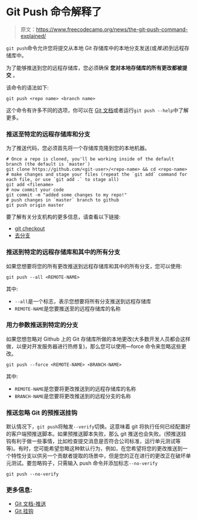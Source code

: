 # Git Push 命令解释了

> 原文：<https://www.freecodecamp.org/news/the-git-push-command-explained/>

`git push`命令允许您将提交从本地 Git 存储库中的本地分支发送(或*推送*)到远程存储库中。

为了能够推送到您的远程存储库，您必须确保 ****您对本地存储库的所有更改都被提交**** 。

该命令的语法如下:

```
git push <repo name> <branch name>
```

这个命令有许多不同的选项，你可以在 [Git 文档](https://git-scm.com/docs/git-push#_options_a_id_options_a)或者运行`git push --help`中了解更多。

### **推送至特定的远程存储库和分支**

为了推送代码，您必须首先将一个存储库克隆到您的本地机器。

```
# Once a repo is cloned, you'll be working inside of the default branch (the default is `master`)
git clone https://github.com/<git-user>/<repo-name> && cd <repo-name>
# make changes and stage your files (repeat the `git add` command for each file, or use `git add .` to stage all)
git add <filename>
# now commit your code
git commit -m "added some changes to my repo!"
# push changes in `master` branch to github
git push origin master
```

要了解有关分支机构的更多信息，请查看以下链接:

*   [git checkout](https://github.com/renington/guides/blob/master/src/pages/git/git-checkout/index.md)
*   [去分支](https://github.com/renington/guides/blob/master/src/pages/git/git-branch/index.md)

### **推送到特定的远程存储库和其中的所有分支**

如果您想要将您的所有更改推送到远程存储库和其中的所有分支，您可以使用:

```
git push --all <REMOTE-NAME>
```

其中:

*   `--all`是一个标志，表示您想要将所有分支推送到远程存储库
*   `REMOTE-NAME`是您要推送至的远程存储库的名称

### **用力参数**推送到特定的分支

如果您想忽略对 Github 上的 Git 存储库所做的本地更改(大多数开发人员都会这样做，以便对开发服务器进行热修复)，那么您可以使用—force 命令来忽略这些更改。

```
git push --force <REMOTE-NAME> <BRANCH-NAME>
```

其中:

*   `REMOTE-NAME`是您要将更改推送到的远程存储库的名称
*   `BRANCH-NAME`是您要将更改推送到的远程分支的名称

### **推送忽略 Git 的预推送挂钩**

默认情况下，`git push`将触发`--verify`切换。这意味着 git 将执行任何已经配置好的客户端预推送脚本。如果预推送脚本失败，那么 git 推送也会失败。(预推送挂钩有利于做一些事情，比如检查提交消息是否符合公司标准，运行单元测试等等)。有时，您可能希望忽略这种默认行为，例如，在您希望将您的更改推送到一个特性分支以供另一个贡献者提取的场景中，但是您的正在进行的更改正在破坏单元测试。要忽略钩子，只需输入 push 命令并添加标志`--no-verify`

```
git push --no-verify
```

### **更多信息:**

*   [Git 文档-推送](https://git-scm.com/docs/git-push)
*   [Git 挂钩](https://git-scm.com/book/en/v2/Customizing-Git-Git-Hooks)